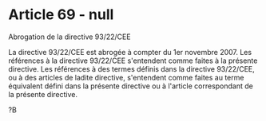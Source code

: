 # Article 69 - null


Abrogation de la directive 93/22/CEE

La directive 93/22/CEE est abrogée à compter du 1er novembre 2007. Les références à la directive 93/22/CEE s'entendent comme faites à la présente directive. Les références à des termes définis dans la directive 93/22/CEE, ou à des articles de ladite directive, s'entendent comme faites au terme équivalent défini dans la présente directive ou à l'article correspondant de la présente directive.

?B
